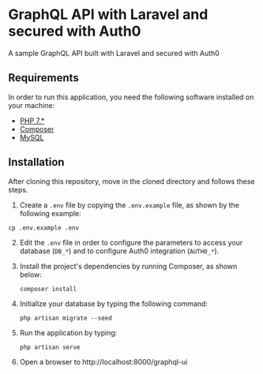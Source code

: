 # GraphQL API with Laravel and secured with Auth0

A sample GraphQL API built with Laravel and secured with Auth0

## Requirements

In order to run this application, you need the following software installed on your machine:

- [PHP 7.*](https://php.net/)
- [Composer](https://getcomposer.org/)
- [MySQL](https://www.mysql.com)

## Installation

After cloning this repository, move in the cloned directory and follows these steps.

1. Create a `.env` file by copying the `.env.example` file, as shown by the following example:

```shell
cp .env.example .env
```

2. Edit the `.env` file in order to configure the parameters to access your database (`DB_*`) and to configure Auth0 integration (`AUTH0_*`).

3. Install the project's dependencies by running Composer, as shown below:

   ```shell
   composer install
   ```

4. Initialize your database by typing the following command:

   ```shell
   php artisan migrate --seed
   ```

   

5. Run the application by typing:

   ```shell
   php artisan serve
   ```

   

6. Open a browser to http://localhost:8000/graphql-ui

   